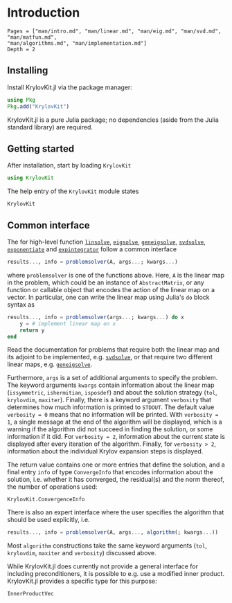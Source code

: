 # Introduction

```@contents
Pages = ["man/intro.md", "man/linear.md", "man/eig.md", "man/svd.md", "man/matfun.md",
"man/algorithms.md", "man/implementation.md"]
Depth = 2
```

## Installing

Install KrylovKit.jl via the package manager:
```julia
using Pkg
Pkg.add("KrylovKit")
```

KrylovKit.jl is a pure Julia package; no dependencies (aside from the Julia standard
library) are required.

## Getting started

After installation, start by loading `KrylovKit`

```julia
using KrylovKit
```
The help entry of the `KrylovKit` module states
```@docs
KrylovKit
```

## Common interface

The for high-level function [`linsolve`](@ref), [`eigsolve`](@ref), [`geneigsolve`](@ref),
[`svdsolve`](@ref), [`exponentiate`](@ref) and [`expintegrator`](@ref) follow a common interface
```julia
results..., info = problemsolver(A, args...; kwargs...)
```
where `problemsolver` is one of the functions above. Here, `A` is the linear map in the
problem, which could be an instance of `AbstractMatrix`, or any function or callable object
that encodes the action of the linear map on a vector. In particular, one can write the
linear map using Julia's `do` block syntax as
```julia
results..., info = problemsolver(args...; kwargs...) do x
    y = # implement linear map on x
    return y
end
```
Read the documentation for problems that require both the linear map and its adjoint to be
implemented, e.g. [`svdsolve`](@ref), or that require two different linear maps, e.g.
[`geneigsolve`](@ref).

Furthermore, `args` is a set of additional arguments to specify the problem. The keyword
arguments `kwargs` contain information about the linear map (`issymmetric`, `ishermitian`,
`isposdef`) and about the solution strategy (`tol`, `krylovdim`, `maxiter`). Finally, there
is a keyword argument `verbosity` that determines how much information is printed to
`STDOUT`. The default value `verbosity = 0` means that no information will be printed. With
`verbosity = 1`, a single message at the end of the algorithm will be displayed, which is a
warning if the algorithm did not succeed in finding the solution, or some information if it
did. For `verbosity = 2`, information about the current state is displayed after every
iteration of the algorithm. Finally, for `verbosity > 2`, information about the individual Krylov expansion steps is displayed.

The return value contains one or more entries that define the solution, and a final
entry `info` of type `ConvergeInfo` that encodes information about the solution, i.e.
whether it has converged, the residual(s) and the norm thereof, the number of operations
used:
```@docs
KrylovKit.ConvergenceInfo
```

There is also an expert interface where the user specifies the algorithm that should be used
explicitly, i.e.
```julia
results..., info = problemsolver(A, args..., algorithm(; kwargs...))
```
Most `algorithm` constructions take the same keyword arguments (`tol`, `krylovdim`,
`maxiter` and `verbosity`) discussed above.

While KrylovKit.jl does currently not provide a general interface for including
preconditioners, it is possible to e.g. use a modified inner product. KrylovKit.jl provides
a specific type for this purpose:
```@docs
InnerProductVec
```
